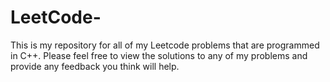 # LeetCode-
This is my repository for all of my Leetcode problems that are programmed in C++.
Please feel free to view the solutions to any of my problems and provide any feedback you think will help.
